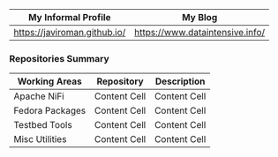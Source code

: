 | My Informal Profile |My Blog| 
| ------------- | ------------- |
| https://javiroman.github.io/ | https://www.dataintensive.info/  | 


### Repositories Summary

| Working Areas |Repository| Description |
| ------------- | ------------- |------------- |
| Apache NiFi  | Content Cell  | Content Cell  |
| Fedora Packages  | Content Cell  |Content Cell  |
| Testbed Tools  | Content Cell  |Content Cell  |
| Misc Utilities  | Content Cell  |Content Cell  |


